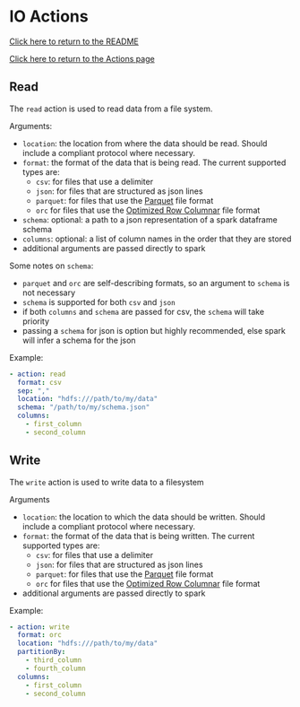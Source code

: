 # IO Actions
[Click here to return to the README](../README.md)

[Click here to return to the Actions page](actions.md)

## Read
The `read` action is used to read data from a file system.

Arguments:
- `location`: the location from where the data should be read. Should include a compliant protocol where necessary.
- `format`: the format of the data that is being read. The current supported types are:
    - `csv`: for files that use a delimiter
    - `json`: for files that are structured as json lines
    - `parquet`: for files that use the [Parquet](https://parquet.apache.org/) file format
    - `orc` for files that use the [Optimized Row Columnar](https://orc.apache.org/) file format
- `schema`: optional: a path to a json representation of a spark dataframe schema
- `columns`: optional: a list of column names in the order that they are stored
- additional arguments are passed directly to spark

Some notes on `schema`:
- `parquet` and `orc` are self-describing formats, so an argument to `schema` is not necessary
- `schema` is supported for both `csv` and `json`
- if both `columns` and `schema` are passed for csv, the `schema` will take priority
- passing a `schema` for json is option but highly recommended, else spark will infer a schema for the json

Example:
``` yaml
- action: read
  format: csv
  sep: ","
  location: "hdfs:///path/to/my/data"
  schema: "/path/to/my/schema.json"
  columns:
    - first_column
    - second_column
```

## Write
The `write` action is used to write data to a filesystem

Arguments
- `location`: the location to which the data should be written. Should include a compliant protocol where necessary.
- `format`: the format of the data that is being written. The current supported types are:
    - `csv`: for files that use a delimiter
    - `json`: for files that are structured as json lines
    - `parquet`: for files that use the [Parquet](https://parquet.apache.org/) file format
    - `orc` for files that use the [Optimized Row Columnar](https://orc.apache.org/) file format
- additional arguments are passed directly to spark

Example:
``` yaml
- action: write
  format: orc
  location: "hdfs:///path/to/my/data"
  partitionBy:
    - third_column
    - fourth_column
  columns:
    - first_column
    - second_column
```